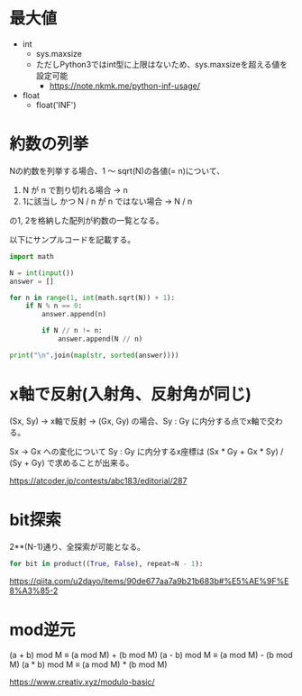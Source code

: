 # 最大値

* int
  * sys.maxsize
  * ただしPython3ではint型に上限はないため、sys.maxsizeを超える値を設定可能
    * https://note.nkmk.me/python-inf-usage/
* float
  * float('INF')

# 約数の列挙

Nの約数を列挙する場合、1 ～ sqrt(N)の各値(= n)について、

1. N が n で割り切れる場合 -> n
2. 1に該当し かつ N / n が n ではない場合 -> N / n

の1, 2を格納した配列が約数の一覧となる。

以下にサンプルコードを記載する。

```python
import math

N = int(input())
answer = []

for n in range(1, int(math.sqrt(N)) + 1):
    if N % n == 0:
        answer.append(n)

        if N // n != n:
            answer.append(N // n)

print("\n".join(map(str, sorted(answer))))
```

# x軸で反射(入射角、反射角が同じ)

(Sx, Sy) -> x軸で反射 -> (Gx, Gy) の場合、Sy : Gy に内分する点でx軸で交わる。

Sx -> Gx への変化について Sy : Gy に内分するx座標は (Sx * Gy + Gx * Sy) / (Sy + Gy) で求めることが出来る。

https://atcoder.jp/contests/abc183/editorial/287

# bit探索

2**(N-1)通り、全探索が可能となる。

```python
for bit in product((True, False), repeat=N - 1):
```

https://qiita.com/u2dayo/items/90de677aa7a9b21b683b#%E5%AE%9F%E8%A3%85-2

# mod逆元

(a + b) mod M ≡ (a mod M) + (b mod M)
(a - b) mod M ≡ (a mod M) - (b mod M)
(a * b) mod M ≡ (a mod M) * (b mod M)

https://www.creativ.xyz/modulo-basic/
